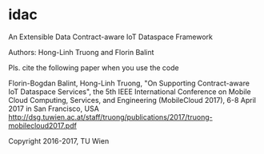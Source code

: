 # idac
An Extensible Data Contract-aware IoT Dataspace Framework

Authors: Hong-Linh Truong and Florin Balint

Pls. cite the following paper when you use the code

Florin-Bogdan Balint, Hong-Linh Truong, "On Supporting Contract-aware IoT Dataspace Services", the 5th IEEE International Conference on Mobile Cloud Computing, Services, and Engineering (MobileCloud 2017), 6-8 April 2017 in San Francisco, USA
http://dsg.tuwien.ac.at/staff/truong/publications/2017/truong-mobilecloud2017.pdf

Copyright 2016-2017, TU Wien
